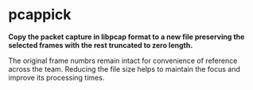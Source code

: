 # pcappick
<b>Copy the packet capture in libpcap format to a new file preserving the selected frames with the rest truncated to zero length.</b>
<p>The original frame numbrs remain intact for convenience of reference across the team. Reducing the file size helps to maintain the focus and improve its processing times.</p?

